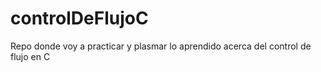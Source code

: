 # controlDeFlujoC
Repo donde voy a practicar y plasmar lo aprendido acerca del control de flujo en C
